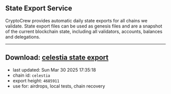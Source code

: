 ## State Export Service
CryptoCrew provides automatic daily state exports for all chains we validate. State export files can be used as genesis files and are a snapshot of the current blockchain state, including all validators, accounts, balances and delegations.

---
**Download: [celestia state export](https://dl-eu2.ccvalidators.com/SERVICE/celestia/celestia_export_4685911.json)**
---

- last updated: Sun Mar 30 2025 17:35:18
- chain id: `celestia`
- export height: `4685911`
- use for: airdrops, local tests, chain recovery
